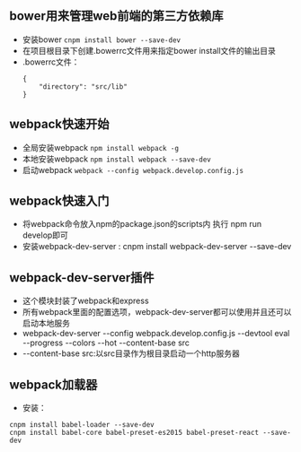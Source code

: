 ## bower用来管理web前端的第三方依赖库
+ 安装bower `cnpm install bower --save-dev`
+ 在项目根目录下创建.bowerrc文件用来指定bower install文件的输出目录
+ .bowerrc文件：
    ```
    {
        "directory": "src/lib"
    }
    ```
## webpack快速开始
* 全局安装webpack `npm install webpack -g`
* 本地安装webpack `npm install webpack --save-dev`
* 启动webpack `webpack --config webpack.develop.config.js`
## webpack快速入门
+ 将webpack命令放入npm的package.json的scripts内 执行 npm run develop即可
+ 安装webpack-dev-server : cnpm install webpack-dev-server --save-dev
## webpack-dev-server插件
+ 这个模块封装了webpack和express
+ 所有webpack里面的配置选项，webpack-dev-server都可以使用并且还可以启动本地服务
+ webpack-dev-server --config webpack.develop.config.js --devtool eval --progress --colors --hot --content-base src
+ --content-base src:以src目录作为根目录启动一个http服务器
## webpack加载器
+ 安装：
```
cnpm install babel-loader --save-dev
cnpm install babel-core babel-preset-es2015 babel-preset-react --save-dev
```
